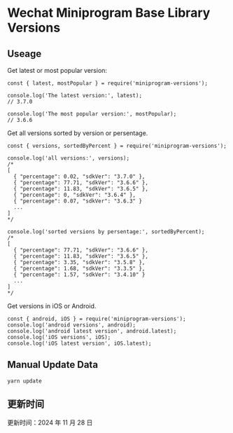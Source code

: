 
# Wechat Miniprogram Base Library Versions

## Useage

Get latest or most popular version:

```;
const { latest, mostPopular } = require('miniprogram-versions');

console.log('The latest version:', latest);
// 3.7.0

console.log('The most popular version:', mostPopular);
// 3.6.6

```

Get all versions sorted by version or persentage.

```
const { versions, sortedByPercent } = require('miniprogram-versions');

console.log('all versions:', versions);
/*
[
  { "percentage": 0.02, "sdkVer": "3.7.0" },
  { "percentage": 77.71, "sdkVer": "3.6.6" },
  { "percentage": 11.83, "sdkVer": "3.6.5" },
  { "percentage": 0, "sdkVer": "3.6.4" },
  { "percentage": 0.07, "sdkVer": "3.6.3" }
  ...
]
*/

console.log('sorted versions by persentage:', sortedByPercent);
/*
[
  { "percentage": 77.71, "sdkVer": "3.6.6" },
  { "percentage": 11.83, "sdkVer": "3.6.5" },
  { "percentage": 3.35, "sdkVer": "3.5.8" },
  { "percentage": 1.68, "sdkVer": "3.3.5" },
  { "percentage": 1.57, "sdkVer": "3.4.10" }
  ...
]
*/
```

Get versions in iOS or Android.

```
const { android, iOS } = require('miniprogram-versions');
console.log('android versions', android);
console.log('android latest version', android.latest);
console.log('iOS versions', iOS);
console.log('iOS latest version', iOS.latest);
```

## Manual Update Data

```
yarn update
```

## 更新时间

更新时间：2024 年 11 月 28 日
